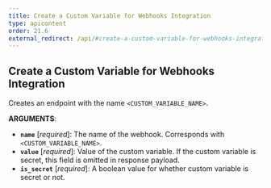 ```yaml
---
title: Create a Custom Variable for Webhooks Integration
type: apicontent
order: 21.6
external_redirect: /api/#create-a-custom-variable-for-webhooks-integration
---
```


## Create a Custom Variable for Webhooks Integration

Creates an endpoint with the name `<CUSTOM_VARIABLE_NAME>`.

**ARGUMENTS**:

-   **`name`** [*required*]: The name of the webhook. Corresponds with `<CUSTOM_VARIABLE_NAME>`.
-   **`value`** [*required*]: Value of the custom variable. If the custom variable is secret, this field is omitted in response payload.
-   **`is_secret`** [*required*]: A boolean value for whether custom variable is secret or not.
